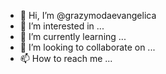 - 👋 Hi, I’m @grazymodaevangelica
- 👀 I’m interested in ...
- 🌱 I’m currently learning ...
- 💞️ I’m looking to collaborate on ...
- 📫 How to reach me ...

<!---
grazymodaevangelica/grazymodaevangelica is a ✨ special ✨ repository because its `README.md` (this file) appears on your GitHub profile.
You can click the Preview link to take a look at your changes.
--->
